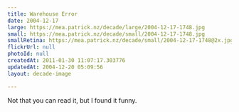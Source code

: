 ```yaml
---
title: Warehouse Error
date: 2004-12-17
large: https://mea.patrick.nz/decade/large/2004-12-17-1748.jpg
small: https://mea.patrick.nz/decade/small/2004-12-17-1748.jpg
smallRetina: https://mea.patrick.nz/decade/small/2004-12-17-1748@2x.jpg
flickrUrl: null
photoId: null
createdAt: 2011-01-30 11:07:17.303776
updatedAt: 2004-12-20 05:09:56
layout: decade-image

---
```

Not that you can read it, but I found it funny.
